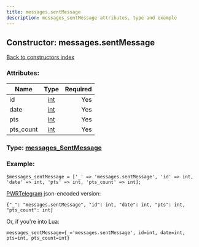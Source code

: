 ```yaml
---
title: messages.sentMessage
description: messages_sentMessage attributes, type and example
---
```

## Constructor: messages.sentMessage  
[Back to constructors index](index.md)



### Attributes:

| Name     |    Type       | Required |
|----------|:-------------:|---------:|
|id|[int](../types/int.md) | Yes|
|date|[int](../types/int.md) | Yes|
|pts|[int](../types/int.md) | Yes|
|pts\_count|[int](../types/int.md) | Yes|



### Type: [messages\_SentMessage](../types/messages_SentMessage.md)


### Example:

```
$messages_sentMessage = ['_' => 'messages.sentMessage', 'id' => int, 'date' => int, 'pts' => int, 'pts_count' => int];
```  

[PWRTelegram](https://pwrtelegram.xyz) json-encoded version:

```
{"_": "messages.sentMessage", "id": int, "date": int, "pts": int, "pts_count": int}
```


Or, if you're into Lua:  


```
messages_sentMessage={_='messages.sentMessage', id=int, date=int, pts=int, pts_count=int}

```


